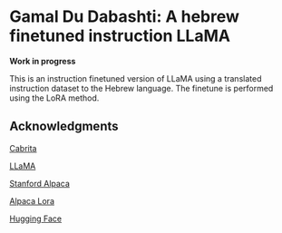 # Gamal Du Dabashti: A hebrew finetuned instruction LLaMA

**Work in progress**

This is an instruction finetuned version of LLaMA using a translated instruction dataset to the Hebrew language. The finetune is performed using the LoRA method. 

## Acknowledgments
[Cabrita](https://github.com/22-hours/cabrita)

[LLaMA](https://ai.facebook.com/blog/large-language-model-llama-meta-ai/)

[Stanford Alpaca](https://github.com/tatsu-lab/stanford_alpaca)

[Alpaca Lora](https://github.com/tloen/alpaca-lora)

[Hugging Face](https://huggingface.co/)